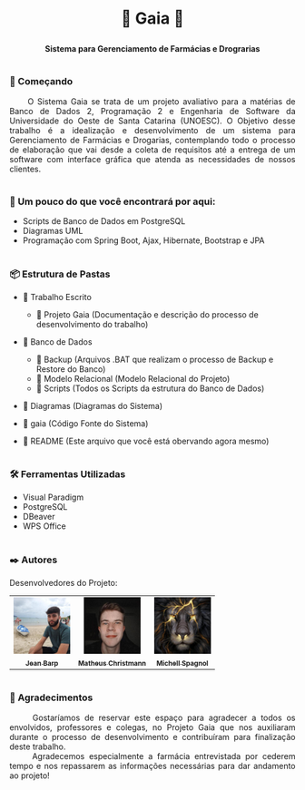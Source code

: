 # <p align="center"> <strong> 💊  Gaia  🧬 </strong> </p>

<p align="center"> <strong> Sistema para Gerenciamento de Farmácias e Drograrias </strong> </center> </p>

#

### 🚀 Começando 
<p align="justify">
&nbsp&nbsp&nbsp&nbsp
O Sistema Gaia se trata de um projeto avaliativo para a matérias de Banco de Dados 2, Programação 2 e Engenharia de Software da Universidade do Oeste de Santa Catarina (UNOESC). O Objetivo desse trabalho é a idealização e desenvolvimento de um sistema para Gerenciamento de Farmácias e Drogarias, contemplando todo o processo de elaboração que vai desde a coleta de requisitos até a entrega de um software com interface gráfica que atenda as necessidades de nossos clientes.
</p>

#

### 🔎 Um pouco do que você encontrará por aqui:
- Scripts de Banco de Dados em PostgreSQL
- Diagramas UML
- Programação com Spring Boot, Ajax, Hibernate, Bootstrap e JPA

#

### 📦 Estrutura de Pastas

- 📁 Trabalho Escrito
  - 📄 Projeto Gaia (Documentação e descrição do processo de desenvolvimento do trabalho)

- 📁 Banco de Dados
  - 📁 Backup (Arquivos .BAT que realizam o processo de Backup e Restore do Banco)
  - 📁 Modelo Relacional (Modelo Relacional do Projeto)
  - 📁 Scripts (Todos os Scripts da estrutura do Banco de Dados)
 
- 📁 Diagramas (Diagramas do Sistema)

- 📁 gaia (Código Fonte do Sistema)
  
- 📄 README (Este arquivo que você está obervando agora mesmo)

#

### 🛠️ Ferramentas Utilizadas

- Visual Paradigm
- PostgreSQL
- DBeaver
- WPS Office

#

### ✒️ Autores

Desenvolvedores do Projeto:

<table>
  <tr>
    <td align="center">
      <a href="#">
        <img src="https://github.com/MatheusChristmann/Banco_de_Dados-Gaia/blob/main/Imagens/README/Jean.jpg" width="100px;" alt="Jean"/><br>
        <sub>
          <b>Jean Barp</b>
        </sub>
      </a>
    </td>
    <td align="center">
      <a href="#">
        <img src="https://github.com/MatheusChristmann/Banco_de_Dados-Gaia/blob/main/Imagens/README/Matheus.jpg" width="100px;" alt="Matheus"/><br>
        <sub>
          <b>Matheus Christmann</b>
        </sub>
      </a>
    </td>
    <td align="center">
      <a href="#">
        <img src="https://github.com/MatheusChristmann/Banco_de_Dados-Gaia/blob/main/Imagens/README/Michel.jpg" width="100px;" alt="Michell"/><br>
        <sub>
          <b>Michell Spagnol</b>
        </sub>
      </a>
    </td>
  </tr>
</table>

#

### 🎁 Agradecimentos

<p align="justify">
&nbsp&nbsp&nbsp&nbsp
Gostaríamos de reservar este espaço para agradecer a todos os envolvidos, professores e colegas, no Projeto Gaia que nos auxiliaram durante o processo de desenvolvimento e contribuíram para finalização deste trabalho. <br>
&nbsp&nbsp&nbsp&nbsp
Agradecemos especialmente a farmácia entrevistada por cederem tempo e nos repassarem as informações necessárias para dar andamento ao projeto! <br>
</p>
